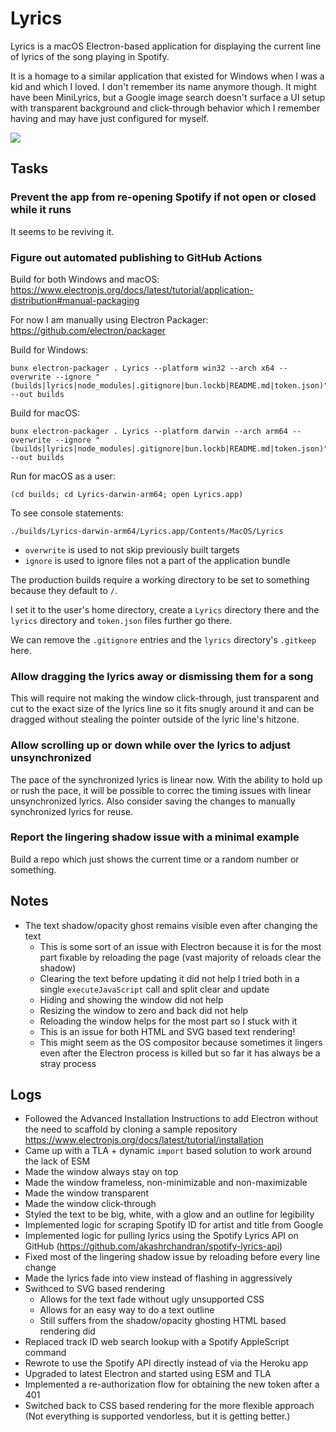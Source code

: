# Lyrics

Lyrics is a macOS Electron-based application for displaying the current line of
lyrics of the song playing in Spotify.

It is a homage to a similar application that existed for Windows when I was a
kid and which I loved.
I don't remember its name anymore though.
It might have been MiniLyrics, but a Google image search doesn't surface a UI
setup with transparent background and click-through behavior which I remember
having and may have just configured for myself.

![](lyrics.gif)

## Tasks

### Prevent the app from re-opening Spotify if not open or closed while it runs

It seems to be reviving it.

### Figure out automated publishing to GitHub Actions

Build for both Windows and macOS:
https://www.electronjs.org/docs/latest/tutorial/application-distribution#manual-packaging

For now I am manually using Electron Packager:
https://github.com/electron/packager

Build for Windows:

```
bunx electron-packager . Lyrics --platform win32 --arch x64 --overwrite --ignore "(builds|lyrics|node_modules|.gitignore|bun.lockb|README.md|token.json)" --out builds
```

Build for macOS:

```
bunx electron-packager . Lyrics --platform darwin --arch arm64 --overwrite --ignore "(builds|lyrics|node_modules|.gitignore|bun.lockb|README.md|token.json)" --out builds
```

Run for macOS as a user:

```
(cd builds; cd Lyrics-darwin-arm64; open Lyrics.app)
```

To see console statements:

```
./builds/Lyrics-darwin-arm64/Lyrics.app/Contents/MacOS/Lyrics
```

- `overwrite` is used to not skip previously built targets
- `ignore` is used to ignore files not a part of the application bundle

The production builds require a working directory to be set to something because
they default to `/`.

I set it to the user's home directory, create a `Lyrics` directory there and the
`lyrics` directory and `token.json` files further go there.

We can remove the `.gitignore` entries and the `lyrics` directory's `.gitkeep`
here.

### Allow dragging the lyrics away or dismissing them for a song

This will require not making the window click-through, just transparent and cut
to the exact size of the lyrics line so it fits snugly around it and can be
dragged without stealing the pointer outside of the lyric line's hitzone.

### Allow scrolling up or down while over the lyrics to adjust unsynchronized

The pace of the synchronized lyrics is linear now.
With the ability to hold up or rush the pace, it will be possible to correc the
timing issues with linear unsynchronized lyrics.
Also consider saving the changes to manually synchronized lyrics for reuse.

### Report the lingering shadow issue with a minimal example

Build a repo which just shows the current time or a random number or something.

## Notes

- The text shadow/opacity ghost remains visible even after changing the text
  - This is some sort of an issue with Electron because it is for the most part
    fixable by reloading the page (vast majority of reloads clear the shadow)
  - Clearing the text before updating it did not help
    I tried both in a single `executeJavaScript` call and split clear and update
  - Hiding and showing the window did not help
  - Resizing the window to zero and back did not help
  - Reloading the window helps for the most part so I stuck with it
  - This is an issue for both HTML and SVG based text rendering!
  - This might seem as the OS compositor because sometimes it lingers even after
    the Electron process is killed but so far it has always be a stray process

## Logs

- Followed the Advanced Installation Instructions to add Electron without the
  need to scaffold by cloning a sample repository
  https://www.electronjs.org/docs/latest/tutorial/installation
- Came up with a TLA + dynamic `import` based solution to work around the lack
  of ESM
- Made the window always stay on top
- Made the window frameless, non-minimizable and non-maximizable
- Made the window transparent
- Made the window click-through
- Styled the text to be big, white, with a glow and an outline for legibility
- Implemented logic for scraping Spotify ID for artist and title from Google
- Implemented logic for pulling lyrics using the Spotify Lyrics API on GitHub
  (https://github.com/akashrchandran/spotify-lyrics-api)
- Fixed most of the lingering shadow issue by reloading before every line change
- Made the lyrics fade into view instead of flashing in aggressively
- Swithced to SVG based rendering
  - Allows for the text fade without ugly unsupported CSS
  - Allows for an easy way to do a text outline
  - Still suffers from the shadow/opacity ghosting HTML based rendering did
- Replaced track ID web search lookup with a Spotify AppleScript command
- Rewrote to use the Spotify API directly instead of via the Heroku app
- Upgraded to latest Electron and started using ESM and TLA
- Implemented a re-authorization flow for obtaining the new token after a 401
- Switched back to CSS based rendering for the more flexible approach
  (Not everything is supported vendorless, but it is getting better.)

